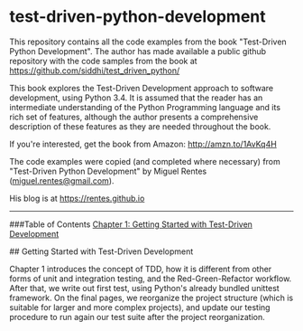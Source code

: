 # test-driven-python-development

This repository contains all the code examples from the book "Test-Driven Python Development". The author has made available a public github repository with the code samples from the book at https://github.com/siddhi/test_driven_python/

This book explores the Test-Driven Development approach to software development, using Python 3.4. It is assumed that the reader has an intermediate understanding of the Python Programming language and its rich set of features, although the author presents a comprehensive description of these features as they are needed throughout the book.

If you're interested, get the book from Amazon: http://amzn.to/1AvKq4H

The code examples were copied (and completed where necessary) from "Test-Driven Python Development" by Miguel Rentes (miguel.rentes@gmail.com).

His blog is at https://rentes.github.io

--------------------

###Table of Contents
[Chapter 1: Getting Started with Test-Driven Development](#Chap1)


<div id='Chap1' />
## Getting Started with Test-Driven Development

Chapter 1 introduces the concept of TDD, how it is different from other forms of unit and integration testing, and the Red-Green-Refactor workflow. After that, we write out first test, using Python's already bundled unittest framework. On the final pages, we reorganize the project structure (which is suitable for larger and more complex projects), and update our testing procedure to run again our test suite after the project reorganization.

